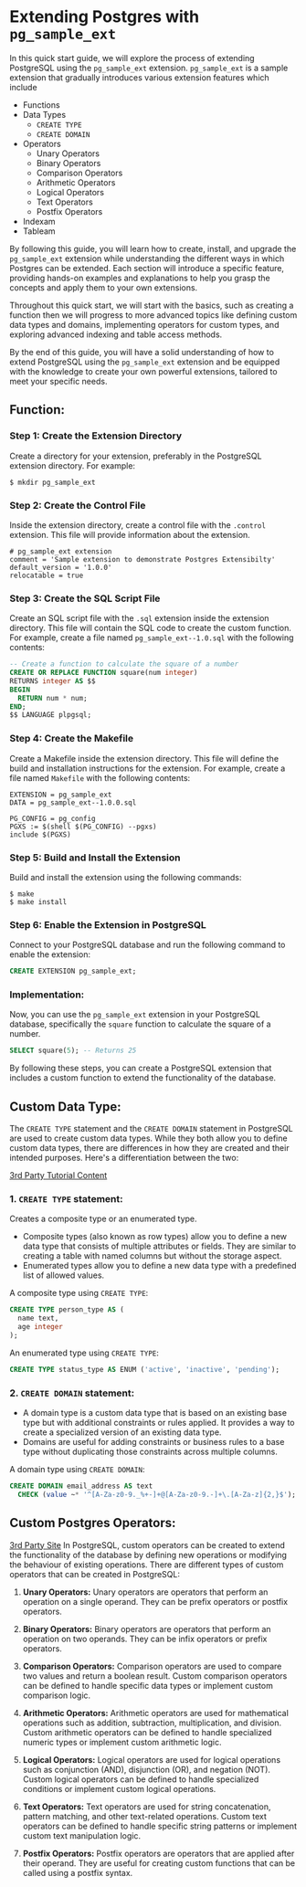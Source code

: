 # Extending Postgres with `pg_sample_ext`

In this quick start guide, we will explore the process of extending PostgreSQL using the `pg_sample_ext` extension. `pg_sample_ext` is a sample extension that gradually introduces various extension features which include
- Functions
- Data Types
  - `CREATE TYPE`
  - `CREATE DOMAIN`
- Operators
  - Unary Operators
  - Binary Operators
  - Comparison Operators
  - Arithmetic Operators
  - Logical Operators
  - Text Operators
  - Postfix Operators
- Indexam
- Tableam

By following this guide, you will learn how to create, install, and upgrade the `pg_sample_ext` extension while understanding the different ways in which Postgres can be extended. Each section will introduce a specific feature, providing hands-on examples and explanations to help you grasp the concepts and apply them to your own extensions.

Throughout this quick start, we will start with the basics, such as creating a function then we will progress to more advanced topics like defining custom data types and domains, implementing operators for custom types, and exploring advanced indexing and table access methods.

By the end of this guide, you will have a solid understanding of how to extend PostgreSQL using the `pg_sample_ext` extension and be equipped with the knowledge to create your own powerful extensions, tailored to meet your specific needs.

## Function: 

### Step 1: Create the Extension Directory
Create a directory for your extension, preferably in the PostgreSQL extension directory. For example:
```
$ mkdir pg_sample_ext
```

### Step 2: Create the Control File
Inside the extension directory, create a control file with the `.control` extension. This file will provide information about the extension.

```
# pg_sample_ext extension
comment = 'Sample extension to demonstrate Postgres Extensibilty'
default_version = '1.0.0'
relocatable = true
```

### Step 3: Create the SQL Script File
Create an SQL script file with the `.sql` extension inside the extension directory. This file will contain the SQL code to create the custom function. For example, create a file named `pg_sample_ext--1.0.sql` with the following contents:

```sql
-- Create a function to calculate the square of a number
CREATE OR REPLACE FUNCTION square(num integer)
RETURNS integer AS $$
BEGIN
  RETURN num * num;
END;
$$ LANGUAGE plpgsql;
```

### Step 4: Create the Makefile
Create a Makefile inside the extension directory. This file will define the build and installation instructions for the extension. For example, create a file named `Makefile` with the following contents:

```
EXTENSION = pg_sample_ext
DATA = pg_sample_ext--1.0.0.sql

PG_CONFIG = pg_config
PGXS := $(shell $(PG_CONFIG) --pgxs)
include $(PGXS)
```

### Step 5: Build and Install the Extension
Build and install the extension using the following commands:

```
$ make
$ make install
```

### Step 6: Enable the Extension in PostgreSQL
Connect to your PostgreSQL database and run the following command to enable the extension:
```sql
CREATE EXTENSION pg_sample_ext;
```

### Implementation:
Now, you can use the `pg_sample_ext` extension in your PostgreSQL database, specifically the `square` function to calculate the square of a number.
```sql
SELECT square(5); -- Returns 25
```

By following these steps, you can create a PostgreSQL extension that includes a custom function to extend the functionality of the database.

## Custom Data Type: 
The `CREATE TYPE` statement and the `CREATE DOMAIN` statement in PostgreSQL are used to create custom data types. While they both allow you to define custom data types, there are differences in how they are created and their intended purposes. Here's a differentiation between the two:

[3rd Party Tutorial Content](https://www.postgresqltutorial.com/postgresql-tutorial/postgresql-user-defined-data-types/)

### 1. `CREATE TYPE` statement:
Creates a composite type or an enumerated type.
- Composite types (also known as row types) allow you to define a new data type that consists of multiple attributes or fields. They are similar to creating a table with named columns but without the storage aspect.
- Enumerated types allow you to define a new data type with a predefined list of allowed values.

A composite type using `CREATE TYPE`:
```sql
CREATE TYPE person_type AS (
  name text,
  age integer
);
```

An enumerated type using `CREATE TYPE`:
```sql
CREATE TYPE status_type AS ENUM ('active', 'inactive', 'pending');
```

### 2. `CREATE DOMAIN` statement:
- A domain type is a custom data type that is based on an existing base type but with additional constraints or rules applied. It provides a way to create a specialized version of an existing data type.
- Domains are useful for adding constraints or business rules to a base type without duplicating those constraints across multiple columns.

A domain type using `CREATE DOMAIN`:
```sql
CREATE DOMAIN email_address AS text
  CHECK (value ~* '^[A-Za-z0-9._%+-]+@[A-Za-z0-9.-]+\.[A-Za-z]{2,}$');
```

## Custom Postgres Operators:
[3rd Party Site](https://www.linuxtopia.org/online_books/database_guides/Practical_PostgreSQL_database/PostgreSQL_x15284_002.htm)
In PostgreSQL, custom operators can be created to extend the functionality of the database by defining new operations or modifying the behaviour of existing operations. There are different types of custom operators that can be created in PostgreSQL:

1. **Unary Operators:**
   Unary operators are operators that perform an operation on a single operand. They can be prefix operators or postfix operators.

2. **Binary Operators:**
   Binary operators are operators that perform an operation on two operands. They can be infix operators or prefix operators.

3. **Comparison Operators:**
   Comparison operators are used to compare two values and return a boolean result. Custom comparison operators can be defined to handle specific data types or implement custom comparison logic.

4. **Arithmetic Operators:**
   Arithmetic operators are used for mathematical operations such as addition, subtraction, multiplication, and division. Custom arithmetic operators can be defined to handle specialized numeric types or implement custom arithmetic logic.

5. **Logical Operators:**
   Logical operators are used for logical operations such as conjunction (AND), disjunction (OR), and negation (NOT). Custom logical operators can be defined to handle specialized conditions or implement custom logical operations.

6. **Text Operators:**
   Text operators are used for string concatenation, pattern matching, and other text-related operations. Custom text operators can be defined to handle specific string patterns or implement custom text manipulation logic.

7. **Postfix Operators:**
   Postfix operators are operators that are applied after their operand. They are useful for creating custom functions that can be called using a postfix syntax.
